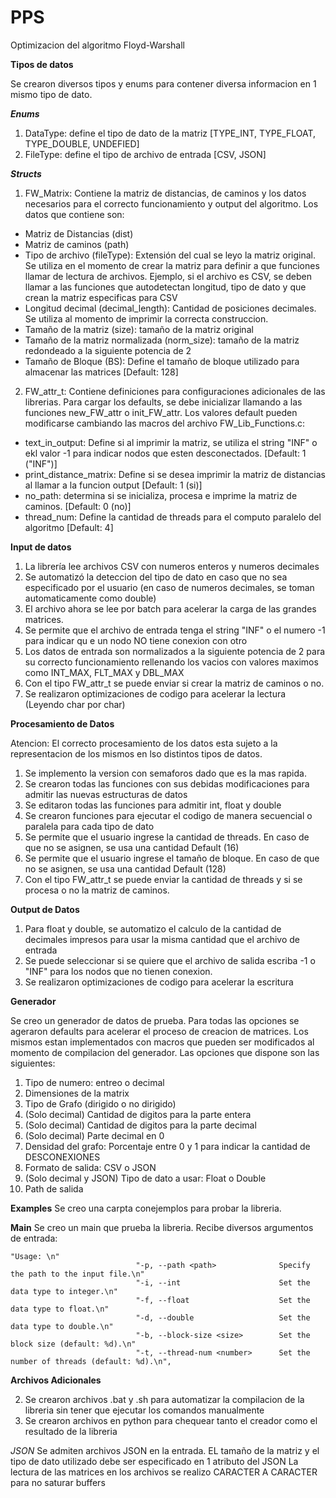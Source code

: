 # PPS
Optimizacion del algoritmo Floyd-Warshall


**Tipos de datos**

Se crearon diversos tipos y enums para contener diversa informacion en 1 mismo tipo de dato.

***Enums***

1. DataType: define el tipo de dato de la matriz [TYPE_INT, TYPE_FLOAT, TYPE_DOUBLE, UNDEFIED]
2. FileType: define el tipo de archivo de entrada [CSV, JSON]

***Structs***

1. FW_Matrix: Contiene la matriz de distancias, de caminos y los datos necesarios para el correcto funcionamiento y output del algoritmo. Los datos que contiene son:
- Matriz de Distancias (dist)
- Matriz de caminos (path)
- Tipo de archivo (fileType): Extensión del cual se leyo la matriz original. Se utiliza en el momento de crear la matriz para definir a que funciones llamar de lectura de archivos. Ejemplo, si el archivo es CSV, se deben llamar a las funciones que autodetectan longitud, tipo de dato y que crean la matriz especificas para CSV
- Longitud decimal (decimal_length): Cantidad de posiciones decimales. Se utiliza al momento de imprimir la correcta construccion.
- Tamaño de la matriz (size): tamaño de la matriz original
- Tamaño de la matriz normalizada (norm_size): tamaño de la matriz redondeado a la siguiente potencia de 2 
- Tamaño de Bloque (BS): Define el tamaño de bloque utilizado para almacenar las matrices [Default: 128]

2. FW_attr_t: Contiene definiciones para configuraciones adicionales de las librerias. Para cargar los defaults, se debe inicializar llamando a las funciones new_FW_attr o init_FW_attr. Los valores default pueden modificarse cambiando las macros del archivo FW_Lib_Functions.c:
- text_in_output: Define si al imprimir la matriz, se utiliza el string "INF" o ekl valor -1 para indicar nodos que esten desconectados. [Default: 1 ("INF")]
- print_distance_matrix: Define si se desea imprimir la matriz de distancias al llamar a la funcion output [Default: 1 (si)]
- no_path: determina si se inicializa, procesa e imprime la matriz de caminos. [Default: 0 (no)]
- thread_num: Define la cantidad de threads para el computo paralelo del algoritmo [Default: 4]

**Input de datos**

1. La librería lee archivos CSV con numeros enteros y numeros decimales
2. Se automatizó la deteccion del tipo de dato en caso que no sea especificado por el usuario (en caso de numeros decimales, se toman automaticamente como double)
3. El archivo ahora se lee por batch para acelerar la carga de las grandes matrices.
4. Se permite que el archivo de entrada tenga el string "INF" o el numero -1 para indicar qu e un nodo NO tiene conexion con otro
5. Los datos de entrada son normalizados a la siguiente potencia de 2 para su correcto funcionamiento rellenando los vacios con valores maximos como INT_MAX, FLT_MAX y DBL_MAX
6. Con el tipo FW_attr_t se puede enviar si crear la matriz de caminos o no.
7. Se realizaron optimizaciones de codigo para acelerar la lectura (Leyendo char por char)

**Procesamiento de Datos**

Atencion: El correcto procesamiento de los datos esta sujeto a la representacion de los mismos en lso distintos tipos de datos.

1. Se implemento la version con semaforos dado que es la mas rapida.
2. Se crearon todas las funciones con sus debidas modificaciones para admitir las nuevas estructuras de datos
2. Se editaron todas las funciones para admitir int, float y double
3. Se crearon funciones para ejecutar el codigo de manera secuencial o paralela para cada tipo de dato
4. Se permite que el usuario ingrese la cantidad de threads. En caso de que no se asignen, se usa una cantidad Default (16)
5. Se permite que el usuario ingrese el tamaño de bloque. En caso de que no se asignen, se usa una cantidad Default (128)
6. Con el tipo FW_attr_t se puede enviar la cantidad de threads y si se procesa o no la matriz de caminos.


**Output de Datos**

1. Para float y double, se automatizo el calculo de la cantidad de decimales impresos para usar la misma cantidad que el archivo de entrada
2. Se puede seleccionar si se quiere que el archivo de salida escriba -1 o "INF" para los nodos que no tienen conexion.
3. Se realizaron optimizaciones de codigo para acelerar la escritura


**Generador**

Se creo un generador de datos de prueba. Para todas las opciones se ageraron defaults para acelerar el proceso de creacion de matrices. Los mismos estan implementados con macros que pueden ser modificados al momento de compilacion del generador. Las opciones que dispone son las siguientes:

1. Tipo de numero: entreo o decimal
2. Dimensiones de la matrix
3. Tipo de Grafo (dirigido o no dirigido)
4. (Solo decimal) Cantidad de digitos para la parte entera
5. (Solo decimal) Cantidad de digitos para la parte decimal
6. (Solo decimal) Parte decimal en 0
7. Densidad del grafo: Porcentaje entre 0 y 1 para indicar la cantidad de DESCONEXIONES
8. Formato de salida: CSV o JSON
9. (Solo decimal y JSON) Tipo de dato a usar: Float o Double
10. Path de salida

**Examples**
Se creo una carpta conejemplos para probar la libreria.

**Main**
Se creo un main que prueba la libreria. Recibe diversos argumentos de entrada:
```
"Usage: \n"
                            "-p, --path <path>              Specify the path to the input file.\n"
                            "-i, --int                      Set the data type to integer.\n"
                            "-f, --float                    Set the data type to float.\n"
                            "-d, --double                   Set the data type to double.\n"
                            "-b, --block-size <size>        Set the block size (default: %d).\n"
                            "-t, --thread-num <number>      Set the number of threads (default: %d).\n",
```

**Archivos Adicionales**

2. Se crearon archivos .bat y .sh para automatizar la compilacion de la libreria sin tener que ejecutar los comandos manualmente
3. Se crearon archivos en python para chequear tanto el creador como el resultado de la libreria

*JSON*
 Se admiten archivos JSON en la entrada. EL tamaño de la matriz y el tipo de dato utilizado debe ser especificado en 1 atributo del JSON
 La lectura de las matrices en los archivos se realizo CARACTER A CARACTER para no saturar buffers 

